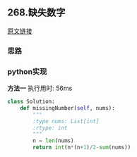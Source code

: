 ## 268.缺失数字

[原文链接](https://leetcode-cn.com/problems/missing-number/)

### 思路

### python实现

**方法一**
执行用时: 56ms
```python
class Solution:
    def missingNumber(self, nums):
        """
        :type nums: List[int]
        :rtype: int
        """
        n = len(nums)
        return int(n*(n+1)/2-sum(nums))
        
```
